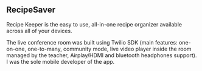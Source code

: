 ## RecipeSaver
Recipe Keeper is the easy to use, all-in-one recipe organizer available across all of your devices.

The live conference room was built using Twilio SDK (main features: one-on-one, one-to-many, community mode, live video player inside the room managed by the teacher, Airplay/HDMI and bluetooth headphones support). I was the sole mobile developer of the app.
